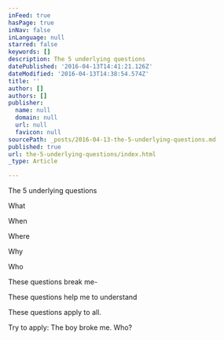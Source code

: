 ```yaml
---
inFeed: true
hasPage: true
inNav: false
inLanguage: null
starred: false
keywords: []
description: The 5 underlying questions
datePublished: '2016-04-13T14:41:21.126Z'
dateModified: '2016-04-13T14:38:54.574Z'
title: ''
author: []
authors: []
publisher:
  name: null
  domain: null
  url: null
  favicon: null
sourcePath: _posts/2016-04-13-the-5-underlying-questions.md
published: true
url: the-5-underlying-questions/index.html
_type: Article

---
```

The 5 underlying questions

What

When 

Where

Why

Who 

These questions break me-

These questions help me to understand

These questions apply to all.

Try to apply: The boy broke me. Who?